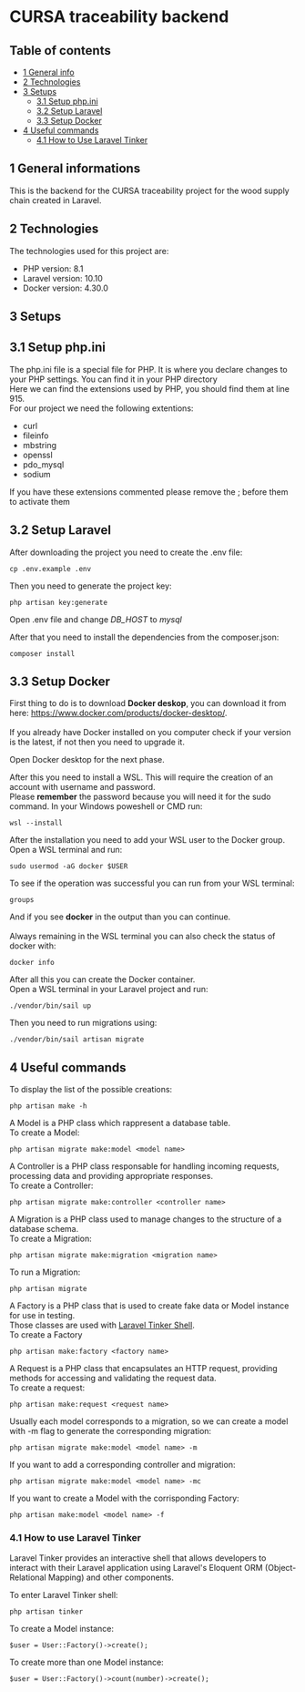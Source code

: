 # CURSA traceability backend

## Table of contents
* [1 General info](#1-general-informations)
* [2 Technologies](#2-technologies)
* [3 Setups](#3-setups)
    * [3.1 Setup php.ini](#31-setup-phpini)
    * [3.2 Setup Laravel](#32-setup-laravel)
    * [3.3 Setup Docker](#33-setup-docker)
* [4 Useful commands](#4-useful-commands)
    * [4.1 How to Use Laravel Tinker](#41-how-to-use-laravel-tinker)

## 1 General informations
This is the backend for the CURSA traceability project for the wood supply chain created in Laravel.

## 2 Technologies
The technologies used for this project are:
* PHP version: 8.1
* Laravel version: 10.10
* Docker version: 4.30.0

## 3 Setups

## 3.1 Setup php.ini
The php.ini file is a special file for PHP. It is where you declare changes to your PHP settings. You can find it in your PHP directory<br>
Here we can find the extensions used by PHP, you should find them at line 915.<br>
For our project we need the following extentions:
* curl
* fileinfo
* mbstring
* openssl
* pdo_mysql
* sodium

If you have these extensions commented please remove the ; before them to activate them

## 3.2 Setup Laravel
After downloading the project you need to create the .env file:
```
cp .env.example .env
```
Then you need to generate the project key:
```
php artisan key:generate
```

Open .env file and change *DB_HOST* to *mysql*

After that you need to install the dependencies from the composer.json:
```
composer install
```

## 3.3 Setup Docker
First thing to do is to download **Docker deskop**, you can download it from here: https://www.docker.com/products/docker-desktop/. <br>
<br>
If you already have Docker installed on you computer check if your version is the latest, if not then you need to upgrade it.

Open Docker desktop for the next phase.

After this you need to install a WSL. This will require the creation of an account with username and password.<br>
Please **remember** the password because you will need it for the sudo command.
In your Windows poweshell or CMD run:
```
wsl --install
```
After the installation you need to add your WSL user to the Docker group.<br>
Open a WSL terminal and run:
```
sudo usermod -aG docker $USER
```
To see if the operation was successful you can run from your WSL terminal:
```
groups
```
And if you see **docker** in the output than you can continue.<br>
<br>
Always remaining in the WSL terminal you can also check the status of docker with:
```
docker info
```
After all this you can create the Docker container.<br>
Open a WSL terminal in your Laravel project and run:
```
./vendor/bin/sail up
```
Then you need to run migrations using:
```
./vendor/bin/sail artisan migrate
```

## 4 Useful commands
To display the list of the possible creations:
```
php artisan make -h
```
A Model is a PHP class which rappresent a database table.<br>
To create a Model:
```
php artisan migrate make:model <model name>
```
A Controller is a PHP class responsable for handling incoming requests, processing data and providing appropriate responses.<br>
To create a Controller:
```
php artisan migrate make:controller <controller name>
```
A Migration is a PHP class used to manage changes to the structure of a database schema.<br>
To create a Migration:
```
php artisan migrate make:migration <migration name>
```
To run a Migration:
```
php artisan migrate
```
A Factory is a PHP class that is used to create fake data or Model instance for use in testing.<br>
Those classes are used with [Laravel Tinker Shell](#41-how-to-use-laravel-tinker).<br>
To create a Factory
```
php artisan make:factory <factory name>
```
A Request is a PHP class that encapsulates an HTTP request, providing methods for accessing and validating the request data.<br>
To create a request:
```
php artisan make:request <request name>
```
Usually each model corresponds to a migration, so we can create a model with -m flag to generate the corresponding migration:
```
php artisan migrate make:model <model name> -m
```
If you want to add a corresponding controller and migration:
```
php artisan migrate make:model <model name> -mc
```
If you want to create a Model with the corrisponding Factory:
```
php artisan make:model <model name> -f
```

### 4.1 How to use Laravel Tinker
Laravel Tinker provides an interactive shell that allows developers to interact with their Laravel application using Laravel's Eloquent ORM (Object-Relational Mapping) and other components.

To enter Laravel Tinker shell:
```
php artisan tinker
```
To create a Model instance:
```
$user = User::Factory()->create();
```
To create more than one Model instance:
```
$user = User::Factory()->count(number)->create();
```
